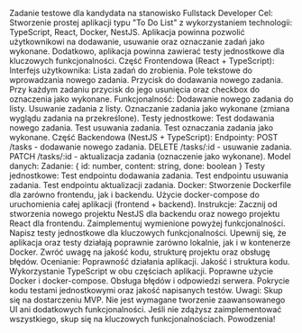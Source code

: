Zadanie testowe dla kandydata na stanowisko Fullstack Developer
Cel: Stworzenie prostej aplikacji typu "To Do List" z wykorzystaniem technologii: TypeScript, React, Docker, NestJS. Aplikacja powinna pozwolić użytkownikowi na dodawanie, usuwanie oraz oznaczanie zadań jako wykonane. Dodatkowo, aplikacja powinna zawierać testy jednostkowe dla kluczowych funkcjonalności.
Część Frontendowa (React + TypeScript):
Interfejs użytkownika:
Lista zadań do zrobienia.
Pole tekstowe do wprowadzania nowego zadania.
Przycisk do dodawania nowego zadania.
Przy każdym zadaniu przycisk do jego usunięcia oraz checkbox do oznaczenia jako wykonane.
Funkcjonalność:
Dodawanie nowego zadania do listy.
Usuwanie zadania z listy.
Oznaczanie zadania jako wykonane (zmiana wyglądu zadania na przekreślone).
Testy jednostkowe:
Test dodawania nowego zadania.
Test usuwania zadania.
Test oznaczania zadania jako wykonane.
Część Backendowa (NestJS + TypeScript):
Endpointy:
POST /tasks - dodawanie nowego zadania.
DELETE /tasks/:id - usuwanie zadania.
PATCH /tasks/:id - aktualizacja zadania (oznaczenie jako wykonane).
Model danych:
Zadanie: { id: number, content: string, done: boolean }
Testy jednostkowe:
Test endpointu dodawania zadania.
Test endpointu usuwania zadania.
Test endpointu aktualizacji zadania.
Docker:
Stworzenie Dockerfile dla zarówno frontendu, jak i backendu.
Użycie docker-compose do uruchomienia całej aplikacji (frontend + backend).
Instrukcje:
Zacznij od stworzenia nowego projektu NestJS dla backendu oraz nowego projektu React dla frontendu.
Zaimplementuj wymienione powyżej funkcjonalności.
Napisz testy jednostkowe dla kluczowych funkcjonalności.
Upewnij się, że aplikacja oraz testy działają poprawnie zarówno lokalnie, jak i w kontenerze Docker.
Zwróć uwagę na jakość kodu, strukturę projektu oraz obsługę błędów.
Ocenianie:
Poprawność działania aplikacji.
Jakość i struktura kodu.
Wykorzystanie TypeScript w obu częściach aplikacji.
Poprawne użycie Docker i docker-compose.
Obsługa błędów i odpowiedzi serwera.
Pokrycie kodu testami jednostkowymi oraz jakość napisanych testów.
Uwagi:
Skup się na dostarczeniu MVP. Nie jest wymagane tworzenie zaawansowanego UI ani dodatkowych funkcjonalności.
Jeśli nie zdążysz zaimplementować wszystkiego, skup się na kluczowych funkcjonalnościach.
Powodzenia!

